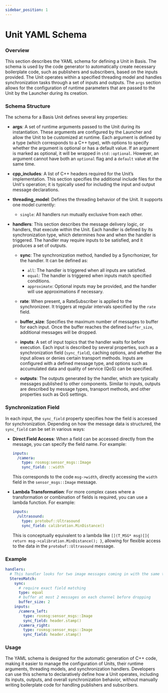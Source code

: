 ```yaml
---
sidebar_position: 1
---
```



# Unit YAML Schema

### Overview
This section describes the YAML schema for defining a Unit in Basis. The schema is used by the code generator to automatically create necessary boilerplate code, such as publishers and subscribers, based on the inputs provided. The Unit operates within a specified threading model and handles synchronization tasks through a set of inputs and outputs. The `args` section allows for the configuration of runtime parameters that are passed to the Unit by the Launcher during its creation.

### Schema Structure

The schema for a Basis Unit defines several key properties:

- **args**: A set of runtime arguments passed to the Unit during its instantiation. These arguments are configured by the Launcher and allow the Unit to be customized at runtime. Each argument is defined by a type (which corresponds to a C++ type), with options to specify whether the argument is optional or has a default value. If an argument is marked as optional, it will be wrapped in `std::optional`. However, an argument cannot have both an `optional` flag and a `default` value at the same time.
  
- **cpp_includes**: A list of C++ headers required for the Unit’s implementation. This section specifies the additional include files for the Unit's operation; it is typically used for including the input and output message declarations.

- **threading_model**: Defines the threading behavior of the Unit. It supports one model currently:
  - `single`: All handlers run mutually exclusive from each other.

- **handlers**: This section describes the message delivery logic, or handlers, that execute within the Unit. Each handler is defined by its synchronization type, which determines how and when the handler is triggered. The handler may require inputs to be satisfied, and it produces a set of outputs.
  
  - **sync**: The synchronization method, handled by a Syncrhonizer, for the handler. It can be defined as:
    - `all`: The handler is triggered when all inputs are satisfied.
    - `equal`: The handler is triggered when inputs match specified conditions.
    - `approximate`: Optional inputs may be provided, and the handler will use approximations if necessary.  

  - **rate**: When present, a RateSubscriber is applied to the synchronizeer. It triggers at regular intervals specified by the `rate` field.

  - **buffer_size**: Specifies the maximum number of messages to buffer for each input. Once the buffer reaches the defined `buffer_size`, additional messages will be dropped.
 
  - **inputs**: A set of input topics that the handler waits for before execution. Each input is described by several properties, such as a synchronization field (`sync_field`), caching options, and whether the input allows or denies certain transport methods. Inputs are configured with a defined message type, and options such as accumulated data and quality of service (QoS) can be specified.
  
  - **outputs**: The outputs generated by the handler, which are typically messages published to other components. Similar to inputs, outputs are described by message types, transport methods, and other properties such as QoS settings.

### Synchronization Field

In each input, the `sync_field` property specifies how the field is accessed for synchronization. Depending on how the message data is structured, the `sync_field` can be set in various ways:

- **Direct Field Access**: When a field can be accessed directly from the message, you can specify the field name. For example:

  ```yaml
  inputs:
    /camera: 
      type: rosmsg:sensor_msgs::Image
      sync_field: ::width
  ```

  This corresponds to the code `msg->width`, directly accessing the `width` field in the `sensor_msgs::Image` message.

- **Lambda Transformation**: For more complex cases where a transformation or combination of fields is required, you can use a lambda function. For example:

  ```yaml
  inputs:
    /ultrasound: 
      type: protobuf::Ultrasound
      sync_field: calibration.MinDistance()
  ```

  This is conceptually equivalent to a lambda like `[](T_MSG* msg)[]{ return msg->calibration.MinDistance(); }`, allowing for flexible access to the data in the `protobuf::Ultrasound` message.

### Example

```yaml
handlers:
  # This handler looks for two image messages coming in with the same timestamp and outputs one stereo image
  StereoMatch:
    sync:
      # require exact field matching
      type: equal
      # buffer at most 2 messages on each channel before dropping
      buffer_size: 2
    inputs:
      /camera_left:
        type: rosmsg:sensor_msgs::Image
        sync_field: header.stamp()
      /camera_right:
        type: rosmsg:sensor_msgs::Image
        sync_field: header.stamp()
```

### Usage
The YAML schema is designed for the automatic generation of C++ code, making it easier to manage the configuration of Units, their runtime arguments, threading models, and synchronization handlers. Developers can use this schema to declaratively define how a Unit operates, including its inputs, outputs, and overall synchronization behavior, without manually writing boilerplate code for handling publishers and subscribers.
